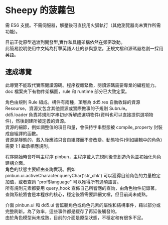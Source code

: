 Sheepy 的菠蘿包
==============

需 ES6 支援。不需伺服器，解壓後可直接用火狐執行（其他瀏覽器尚未實作所需功能)。

目前正從原型過渡到開發型,實作和具體架構依然在頻密改動。 <br/>
此簡易說明使用中文純為打擊英語人仕的參與意慾。正規文檔和源碼嚴格劃一採用英語。

速成導覽
-------

此導覽不能取代實際閱讀源碼。程序複雜緊緻，閱讀源碼需要專業的編程能力。 <br/>
doc 檔案夾下有物件架構圖，rule 和 runtime 部分已大致定案。

角色由規則 Rule 組成。構件有兩種，頂層為 dd5.res 自動收錄的資源 Resourse，資源又包含其他資源或實際做事的子規則 Subrule。 <br/>
dd5.loader 負責將規則字串初步拆解成選項物件(資料也可以直接提供選項物件)，然後創建所被定義的資源。 <br/>
資源的細節，例如調整值的項目和量，會保持字串型態被 compile_property 封裝成自組譯的函數。 <br/>
資源是靜態的，戴入後應該只會自組譯而不會改變。動態物件(例如編輯中的角色)需要 1:1 繼承相應規則。

程序開始時會呼叫主程序 pinbun，主程序戴入完規則後會創造角色並初始化角色建構介面。 <br/>
角色的狀態主要經由查詢實現。例如 pinbun.ui.activeCharacter.queryChar('str_chk') 可以獲得目前角色的力量檢定加值，或者查詢 "prof$language" 可以獲得所有通曉語言。 <br/>
所有規則元素都要用 query_hook 宣佈自己所響應的查詢，由角色物件記錄著。 <br/>
查詢系統將會是本程序的核心，穩定後將需要詳細文檔，但目前尚未成熟。

介面 pinbun.ui 和 dd5.ui 會監聽角色或角色元素的屬性和結構事件，藉以部分或完整刷新。為了效率，這些事件都是緩存了再延後觸發的。 <br/>
由於角色模型尚未成熟，目前的介面是原型狀態，不穩定和有很多不足。